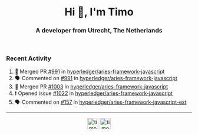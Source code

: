 <h1 align="center">Hi 👋, I'm Timo</h1>
<h3 align="center">A developer from Utrecht, The Netherlands</h3>
<br/>
<!-- https://github.com/rahuldkjain/github-profile-readme-generator --!>

<!--  <p align="left"><img src="https://github-readme-stats.vercel.app/api?username=timoglastra&show_icons=true&count_private=true&" alt="timoglastra" /></p> --!>

<!--
Github language stats
<p align="left"><img src="https://github-readme-stats.vercel.app/api/top-langs/?username=timoglastra&layout=compact" alt="timoglastra" /><p>
-->

<!-- Codestats language stats -->
<!-- <p align="left"><img src="https://codestats-readme.vercel.app/api/top-langs/?username=timoglastra&layout=compact&language_count=12" alt="timoglastra" /><p>    --!>
  
<h3>Recent Activity</h3>

<!--START_SECTION:activity-->
1. 🎉 Merged PR [#991](https://github.com/hyperledger/aries-framework-javascript/pull/991) in [hyperledger/aries-framework-javascript](https://github.com/hyperledger/aries-framework-javascript)
2. 🗣 Commented on [#991](https://github.com/hyperledger/aries-framework-javascript/issues/991) in [hyperledger/aries-framework-javascript](https://github.com/hyperledger/aries-framework-javascript)
3. 🎉 Merged PR [#1003](https://github.com/hyperledger/aries-framework-javascript/pull/1003) in [hyperledger/aries-framework-javascript](https://github.com/hyperledger/aries-framework-javascript)
4. ❗️ Opened issue [#1022](https://github.com/hyperledger/aries-framework-javascript/issues/1022) in [hyperledger/aries-framework-javascript](https://github.com/hyperledger/aries-framework-javascript)
5. 🗣 Commented on [#157](https://github.com/hyperledger/aries-framework-javascript-ext/issues/157) in [hyperledger/aries-framework-javascript-ext](https://github.com/hyperledger/aries-framework-javascript-ext)
<!--END_SECTION:activity-->

---

<p align="center">
<a href="https://twitter.com/timoglastra" target="blank"><img align="center" src="https://cdn.jsdelivr.net/npm/simple-icons@3.0.1/icons/twitter.svg" alt="timoglastra" height="30" width="30" /></a>
<a href="https://linkedin.com/in/timoglastra" target="blank"><img align="center" src="https://cdn.jsdelivr.net/npm/simple-icons@3.0.1/icons/linkedin.svg" alt="timoglastra" height="30" width="30" /></a>
</p>



